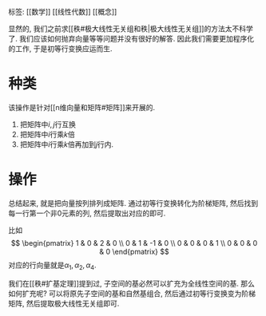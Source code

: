 标签: [[数学]] [[线性代数]] [[概念]]

显然的, 我们之前求[[秩#极大线性无关组和秩|极大线性无关组]]的方法太不科学了. 我们应该如何抛弃向量等等问题并没有很好的解答. 因此我们需要更加程序化的工作, 于是初等行变换应运而生. 

# 种类

该操作是针对[[n维向量和矩阵#矩阵]]来开展的. 

1. 把矩阵中$i,j$行互换
2. 把矩阵中$i$行乘$k$倍
3. 把矩阵中$i$行乘$k$倍再加到$j$行内. 

# 操作

总结起来, 就是把向量按列排列成矩阵. 通过初等行变换转化为阶梯矩阵, 然后找到每一行第一个非0元素的列, 然后提取出对应的即可. 

比如
$$
\begin{pmatrix}
1 & 0 & 2 & 0 \\
0 & 1 & -1 & 0 \\
0 & 0 & 0 & 1 \\
0 & 0 & 0 & 0
\end{pmatrix}
$$
对应的行向量就是$\alpha_{1},\alpha_{2},\alpha_{4}$. 

我们在[[秩#扩基定理]]提到过, 子空间的基必然可以扩充为全线性空间的基. 那么如何扩充呢? 可以将原先子空间的基和自然基组合, 然后通过初等行变换变为阶梯矩阵, 然后提取极大线性无关组即可. 

